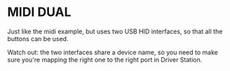 # MIDI DUAL

Just like the midi example, but uses two USB HID interfaces, so that all the buttons can be used.

Watch out: the two interfaces share a device name, so you need to make sure you're mapping the right
one to the right port in Driver Station.